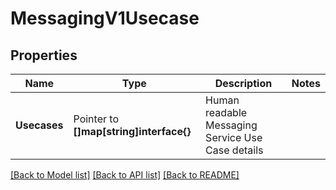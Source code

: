 # MessagingV1Usecase

## Properties
Name | Type | Description | Notes
------------ | ------------- | ------------- | -------------
**Usecases** | Pointer to **[]map[string]interface{}** | Human readable Messaging Service Use Case details |

[[Back to Model list]](../README.md#documentation-for-models) [[Back to API list]](../README.md#documentation-for-api-endpoints) [[Back to README]](../README.md)


